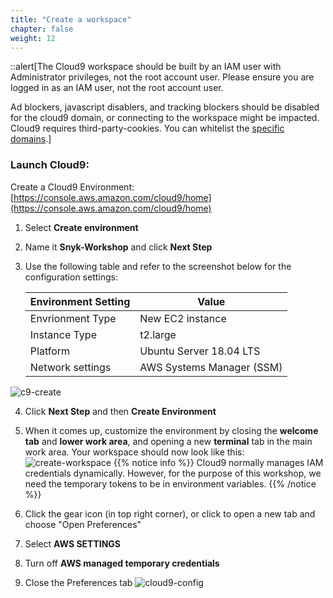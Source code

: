 ```yaml
---
title: "Create a workspace"
chapter: false
weight: 12
---
```

::alert[The Cloud9 workspace should be built by an IAM user with Administrator privileges,
not the root account user. Please ensure you are logged in as an IAM user, not the root
account user.

Ad blockers, javascript disablers, and tracking blockers should be disabled for
the cloud9 domain, or connecting to the workspace might be impacted.
Cloud9 requires third-party-cookies. You can whitelist the [specific domains]( https://docs.aws.amazon.com/cloud9/latest/user-guide/troubleshooting.html#troubleshooting-env-loading).]


### Launch Cloud9:
Create a Cloud9 Environment: [https://console.aws.amazon.com/cloud9/home](https://console.aws.amazon.com/cloud9/home)

1. Select **Create environment**
2. Name it **Snyk-Workshop** and click **Next Step**
3. Use the following table and refer to the screenshot below for the configuration settings:

    |    Environment Setting   |   Value    |
    |----------|--------------------|
    | Envrionment Type | New EC2 instance |
    | Instance Type | t2.large |
    | Platform | Ubuntu Server 18.04 LTS |
    | Network settings | AWS Systems Manager (SSM) |
![c9-create](/images/c9-create.png)

4. Click **Next Step** and then  **Create Environment**
5.  When it comes up, customize the environment by closing the **welcome tab**
and **lower work area**, and opening a new **terminal** tab in the main work area. Your workspace should now look like this:
![create-workspace](/images/create-workspace.png)
{{% notice info %}}
Cloud9 normally manages IAM credentials dynamically. However, for the purpose of this workshop, we need the temporary tokens to be in environment variables.
{{% /notice %}}
6. Click the gear icon (in top right corner), or click to open a new tab and choose "Open Preferences"

7. Select **AWS SETTINGS** 

8. Turn off **AWS managed temporary credentials**

9. Close the Preferences tab
   ![cloud9-config](/images/c9disableiam.png)
